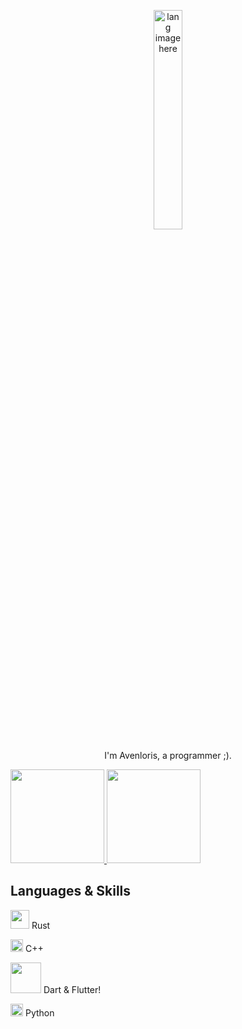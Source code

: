 <p align="center"><img width="30%" src="https://github.com/alansmathew/alansmathew/raw/master/lang.gif" alt="lang image here" /></p>

<p align="center">I'm Avenloris, a programmer ;).</p>


<a href="https://www.instagram.com/avenloris/">
    <img width="150" src="https://github.com/user-attachments/assets/b45c7c91-929f-49ec-8b4f-3fcfa1ab1314" /> 
  </a>
  <a href="https://www.youtube.com/@Avenloris">
    <img width="150" src="https://github.com/user-attachments/assets/fa77e5d8-5e67-421f-a200-652e7afc6dcb" /> 
  </a>


## Languages & Skills
<img width="30" src="https://upload.wikimedia.org/wikipedia/commons/thumb/2/20/Rustacean-orig-noshadow.svg/1200px-Rustacean-orig-noshadow.svg.png" /> Rust


<img width="20" src="https://github.com/user-attachments/assets/3f6ab429-3ab2-4ff0-94a7-62d2cee5f6d9" /> C++ 

<img width="49" src="https://github.com/user-attachments/assets/446c7138-ef5f-48d1-b1b7-6180d303e027" /> Dart & Flutter!


<img width="20" src="https://github.com/user-attachments/assets/2770ad5f-c8ad-4a90-bbb8-f6e57df4c7d1" /> Python

